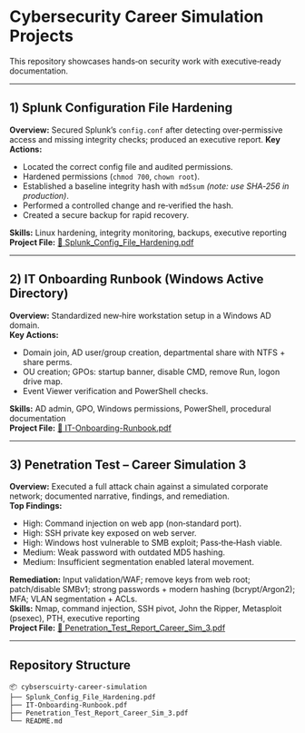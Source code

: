 # Cybersecurity Career Simulation Projects

This repository showcases hands‑on security work with executive‑ready documentation.

---

## 1) Splunk Configuration File Hardening
**Overview:** Secured Splunk’s `config.conf` after detecting over‑permissive access and missing integrity checks; produced an executive report.
**Key Actions:**
- Located the correct config file and audited permissions.
- Hardened permissions (`chmod 700`, `chown root`).
- Established a baseline integrity hash with `md5sum` *(note: use SHA‑256 in production)*.
- Performed a controlled change and re‑verified the hash.
- Created a secure backup for rapid recovery.

**Skills:** Linux hardening, integrity monitoring, backups, executive reporting  
**Project File:** [📄 Splunk_Config_File_Hardening.pdf](./Splunk_Config_File_Hardening.pdf)

---

## 2) IT Onboarding Runbook (Windows Active Directory)
**Overview:** Standardized new‑hire workstation setup in a Windows AD domain.<br>
**Key Actions:**
- Domain join, AD user/group creation, departmental share with NTFS + share perms.
- OU creation; GPOs: startup banner, disable CMD, remove Run, logon drive map.
- Event Viewer verification and PowerShell checks.

**Skills:** AD admin, GPO, Windows permissions, PowerShell, procedural documentation  
**Project File:** [📄 IT-Onboarding-Runbook.pdf](./IT-Onboarding-Runbook.pdf)

---

## 3) Penetration Test – Career Simulation 3
**Overview:** Executed a full attack chain against a simulated corporate network; documented narrative, findings, and remediation.<br>
**Top Findings:**
- High: Command injection on web app (non‑standard port).
- High: SSH private key exposed on web server.
- High: Windows host vulnerable to SMB exploit; Pass‑the‑Hash viable.
- Medium: Weak password with outdated MD5 hashing.
- Medium: Insufficient segmentation enabled lateral movement.

**Remediation:** Input validation/WAF; remove keys from web root; patch/disable SMBv1; strong passwords + modern hashing (bcrypt/Argon2); MFA; VLAN segmentation + ACLs.  
**Skills:** Nmap, command injection, SSH pivot, John the Ripper, Metasploit (psexec), PTH, executive reporting  
**Project File:** [📄 Penetration_Test_Report_Career_Sim_3.pdf](./Penetration_Test_Report_Career_Sim_3.pdf)

---

## Repository Structure
```text
📦 cybserscuirty-career-simulation
├── Splunk_Config_File_Hardening.pdf
├── IT-Onboarding-Runbook.pdf
├── Penetration_Test_Report_Career_Sim_3.pdf
└── README.md
